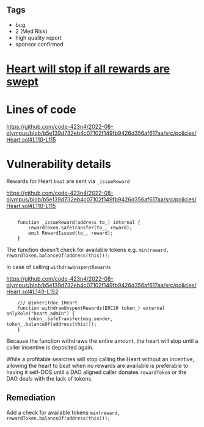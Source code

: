 ## Tags

- bug
- 2 (Med Risk)
- high quality report
- sponsor confirmed

# [Heart will stop if all rewards are swept](https://github.com/code-423n4/2022-08-olympus-findings/issues/378) 

# Lines of code

https://github.com/code-423n4/2022-08-olympus/blob/b5e139d732eb4c07102f149fb9426d356af617aa/src/policies/Heart.sol#L110-L115


# Vulnerability details

Rewards for Heart `beat` are sent via `_issueReward`

https://github.com/code-423n4/2022-08-olympus/blob/b5e139d732eb4c07102f149fb9426d356af617aa/src/policies/Heart.sol#L110-L115

```solidity

    function _issueReward(address to_) internal {
        rewardToken.safeTransfer(to_, reward);
        emit RewardIssued(to_, reward);
    }

```

The function doesn't check for available tokens e.g.
`min(reward, rewardToken.balanceOf(address(this)));`


In case of calling `withdrawUnspentRewards`

https://github.com/code-423n4/2022-08-olympus/blob/b5e139d732eb4c07102f149fb9426d356af617aa/src/policies/Heart.sol#L149-L152

```solidity
    /// @inheritdoc IHeart
    function withdrawUnspentRewards(ERC20 token_) external onlyRole("heart_admin") {
        token_.safeTransfer(msg.sender, token_.balanceOf(address(this)));
    }
```

Because the function withdraws the entire amount, the heart will stop until a caller incentive is deposited again.

While a profitable searches will stop calling the Heart without an incentive, allowing the heart to beat when no rewards are available is preferable to having it self-DOS until a DAO aligned caller donates `rewardToken` or the DAO deals with the lack of tokens.

## Remediation

Add a check for available tokens
`min(reward, rewardToken.balanceOf(address(this)));`